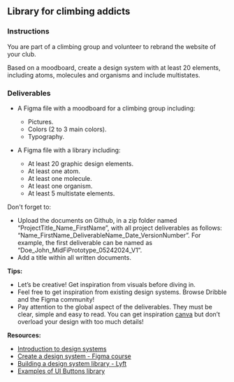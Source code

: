 ## Library for climbing addicts

### Instructions

You are part of a climbing group and volunteer to rebrand the website of your club.

Based on a moodboard, create a design system with at least 20 elements, including atoms, molecules and organisms and include multistates.

### Deliverables

- A Figma file with a moodboard for a climbing group including:

  - Pictures.
  - Colors (2 to 3 main colors).
  - Typography.

- A Figma file with a library including:

  - At least 20 graphic design elements.
  - At least one atom.
  - At least one molecule.
  - At least one organism.
  - At least 5 multistate elements.

Don't forget to:

- Upload the documents on Github, in a zip folder named “ProjectTitle_Name_FirstName”, with all project deliverables as follows: “Name_FirstName_DeliverableName_Date_VersionNumber”. For example, the first deliverable can be named as “Doe_John_MidFiPrototype_05242024_V1”.
- Add a title within all written documents.

**Tips:**

- Let’s be creative! Get inspiration from visuals before diving in.
- Feel free to get inspiration from existing design systems. Browse Dribble and the Figma community!
- Pay attention to the global aspect of the deliverables. They must be clear, simple and easy to read. You can get inspiration [canva](https://www.canva.com/) but don’t overload your design with too much details!

**Resources:**

- [Introduction to design systems](https://www.youtube.com/watch?v=xEuBCUngJ_U)
- [Create a design system - Figma course](https://www.youtube.com/watch?v=RYDiDpW2VkM)
- [Building a design system library - Lyft](https://medium.com/tap-to-dismiss/building-a-design-system-library-532ef2492811)
- [Examples of UI Buttons library](https://www.pinterest.co.kr/pin/663014376380850291/)
